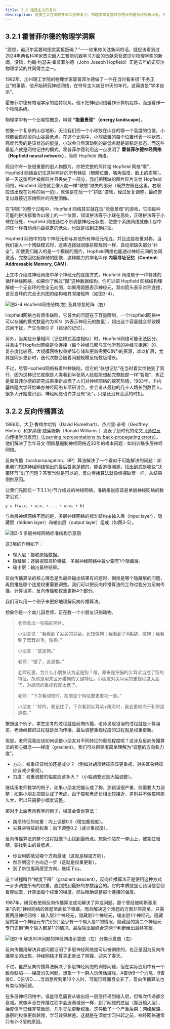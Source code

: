 ```yaml
---
title: 3.2 连接主义的复兴
description: 连接主义在沉寂多年后迎来复兴。物理学家霍普菲尔德从物理系统视角出发，提出了具备“联想记忆”能力的霍普菲尔德网络，重新点燃了学界对神经网络的热情。随后，反向传播算法的提出，革命性地解决了多层神经网络的训练难题，攻克了曾终结第一代神经网络的“异或问题”，为连接主义的崛起铺平了道路，尽管梯度消失等问题依然存在。
---
```


## 3.2.1 霍普菲尔德的物理学洞察

“震惊，诺贝尔奖要和图灵奖抢饭碗？”——如果你关注新闻的话，就应该看到过2024年两名科学家首次因人工智能机器学习方面的贡献荣获诺贝尔物理学奖的新闻，没错，约翰·约瑟夫·霍普菲尔德（John Joseph Hopfield）正是去年的诺贝尔物理学奖的共同得主之一。

1982年，加州理工学院的物理学家霍普菲尔德做了一件在当时看来很“不务正业”的事情，他开始研究神经网络，在符号主义如日中天的年代，这简直是“学术自杀”。

霍普菲尔德有物理学家的独特视角。他不把神经网络看作计算机程序，而是看作一个物理系统。

物理学中有一个比喻性概念，叫做 **“能量景观”（energy landscape）**。

想象一个复杂的山谷地形，无论我们把一个小球放在山谷的哪一个高度的位置，小球都会自然滚向山谷最低点。在这个比喻中，小球放置的每个位置代表一种状态，高度代表的是该状态的能量，小球会自然滚动到的最低点就是最稳定状态，而这些最低点就是网络记住的模式。霍普菲尔德利用这一点发明了 **霍普菲尔德神经网络（Hopfield neural network）**，简称 Hopfield 网络。

假设你有一张很重要的旧人物照片，你把完整的照片给 Hopfield 网络“看”，Hopfield 网络会记住这种照片的所有特征（眼睛位置、嘴角弧度、脸上的痣等）。某一天这张照片被撕碎并且丢失了一部分，我们把残缺的图片碎片交给 Hopfield 网络，Hopfield 网络就会像人脑一样“联想”缺失的部分（既然左眼在这里，右眼应该出现在对称的另一边），就像是在玩一个“拼图”游戏，经过反复调整，最终恢复出最接近原始照片的完整图像。

在“拼图”的整个过程中，Hopfield 网络其实就在玩“能量景观”的游戏，它把每种可能的拼法都看作山坡上的一个位置，错误拼法等于小球在高处，正确拼法等于小球在低处，Hopfield 网络通过不断调整神经元状态，使整个系统网络就像山谷中的球一样自动滑向最稳定的低处，也就是找到正确拼法。

Hopfield 网络中的每个神经元都与其他所有神经元相连，并且连接权重对称，当我们输入一个残缺模式时，这些连接就回像拼图规则一样，自动把缺失部分“补全”。即使我们输入的是一个模糊的图片，Hopfield网络也能通过神经元间的协同激活，完整回忆起存储的图像，这种能力的学名叫作 **内容寻址记忆（Content-Addressable Memory, CAM）**。

上文中介绍过神经网络中单个神经元的连接方式，Hopfield 网络属于一种特殊的循环神经网络，如果你了解过“图”这种数据结构，你可以把 Hopfield 网络结构理解成一个无自环的完全无向图，如果用圆圈表示神经元，双向箭头表示对称连接，该无自环的完全无向图的结构和其邻接矩阵（如图3-4）。

![图3-4 Hopfield网络结构(左) 及其邻接矩阵（右）](https://cdn.isboyjc.com/ai-evolution/1756137207508.png)

Hopfield网络也有很多缺陷，它最大的问题在于容量限制，一个Hopfield网络中可以存储的模式数量约为15N（N表示神经元的数量），超出这个容量就会导致模式间干扰，产生伪吸引子（错误的记忆）。

另外，当某些分量相同（记忆模式高度相似）时，Hopfield网络可能无法区分。并且由于Hopfield网络是全连接（每个神经元都与其他所有的神经元相连）的，复杂度比较高，大规模网络权重矩阵存储和更新需要O(N²)的资源，难以扩展，尤其是同步更新时，迭代次数会随着问题规模呈指数级增长。

不过，尽管Hopfield网络有着种种缺陷，但它的“联想记忆”在当时着实惊艳到了同行，因为这种记忆就像是人类看到半张熟人脸就能想起完整脸部一样“智能”，也正是霍普菲尔德的研究成果重新点燃了人们对神经网络的探究热情，1983年，卡内基梅隆大学开始举办神经网络专项研讨会，参会者从最初的几十人增长到数百人。很多人开始意识到，神经网络也许并没有“死”，只是还没有合适的时机。

## 3.2.2 反向传播算法

1986年，大卫·鲁梅尔哈特（David Rumelhart）、杰弗里·辛顿（Geoffrey Hinton）和罗纳德·威廉姆斯（Ronald Williams ）发表了划时代的论文[《通过反向传播学习表示》（Learning representations by back-propagating errors）](https://doi.org/10.1038%2F323533a0)。他们解决了当年马文·明斯基遏制神经网络近20年的根本问题：如何训练多层神经网络。

反向传播（backpropagation，BP）算法解决了一个看似不可能解决的问题：如果我们知道神经网络输出的最后答案是错的，能否追根溯源，找出到底是哪些“决策环节”出了问题？答案当然是可以的，反向传播算法就像侦探破案一样，从结果倒推原因。

让我们先回忆一下3.1.1小节介绍过的神经网络，准确来说应该是单层神经网络的数学公式：

```
y = f(w₁x₁ + w₂x₂ + ... + wₙxₙ + b)
```

与单层神经网络不同的是，多层神经网络的标准结构由输入层（input layer）、隐藏层（hidden layer）和输出层（output layer）组成（如图3-5）。

![图3-5 多层神经网络标准结构示意图](https://cdn.isboyjc.com/ai-evolution/1756137243518.png)

这3层的作用如下：

- 输入层：接收原始数据。
- 隐藏层：逐层提取高阶特征，多层神经网络中最少要有1个隐藏层。
- 输出层：输出最终结果。

反向传播算法的核心理念是当最终输出结果有问题时，倒推是哪个隐藏层的问题，再倒推是哪个连接权重需要调整。我们可以把反向传播算法的工作过程分为前向传播、计算误差、反向传播和权重更新4个部分。

我们可以用一个例子来更好地理解反向传播算法。

想象你是一个幼儿园老师，正在教一个小朋友识别动物。

> 老师拿出一张猫的照片。
> 
> 小朋友说：“我看到了尖尖的耳朵，比较像狗；我看到了4条腿，像狗；我看到了茸茸的毛，像狗。”
>
> 小朋友：“这是狗。”
>
> 老师：“错了，这是猫。”
>
> 老师反思，为什么小朋友认为这是狗？哦，原来是把猫的尖耳朵当成了狗的特征。胡须是用来区分猫狗的关键特征。小朋友对尖耳朵的重视程度太高了，对胡须的重视程度太低了。
>
> 老师：“下次看动物时，胡须这个特征要更重视一些。”
>
> 小朋友：“好的，我记住了，下次看到尖耳朵+胡须时，我会更倾向于判断这是猫。”

按照这个例子，学生思考的过程就是前向传播，老师发现错误的过程就是计算误差，老师纠错的过程就是反向传播，最后调整重视程度的过程就是权重更新。

但是，老师究竟应该如何调整小朋友对不同特征的重视程度呢？这涉及反向传播算法的核心概念——梯度（gradient）。我们可以把梯度简单理解为“调整的方向和力度”。

- 方向：权重应该增加还是减少？（例如对胡须特征应该更重视，对尖耳朵特征应该减少重视）。
- 力度：权重调整的幅度应该多大？（小幅调整还是大幅调整）。

继续用老师教学的例子，如果小朋友把猫认成了狗，那错误很严重，则需要大力调整；如果小朋友把猫认成了老虎，由于猫和老虎长相比较接近，差别并不像猫狗那么大，所以只需要小幅度调整。

那对于上面老师教学的例子，梯度会告诉算法：

- 胡须特征的权重：向上调整0.3（增加重视度）。
- 尖耳朵特征的权重：向下调整0.2（减少重视度）。

反向传播算法的整个过程就像下山找到最低点。想象你站在一座山上，被蒙住眼睛，要找到山的最低点。

- 你会用脚感受哪个方向最陡（这就是梯度方向）。
- 然后朝这个方向迈一步（这就是权重更新）。
- 到了新位置再感受方向，继续下山。

这个过程叫作“梯度下降”（gradient descent），反向传播算法正是使用这种方式一步步调整所有的权重，直到找到最好的参数组合的。它的本质就是让错误信息倒着穿回去，计算出每个权重的梯度，然后精确调整每个连接的强度。

1987年，研究者使用反向传播算法成功解决了异或问题，那个曾经被明斯基用来“杀死”神经网络的难题至此拉下帷幕。而且解决这个难题的方案非常简单，只需要两层神经网络：输入层2个神经元，隐藏层2个神经元，输出层1个神经元。隐藏层的第一个神经元专门识别“至少有一个输入是1”的情况，隐藏层的第二个神经元专门识别“两个输入都是1”的情况，最后输出层综合这两个判断给出最终答案。

![图3-6 解决XOR问题的神经网络示意图（左）分类示意图（右）](https://cdn.isboyjc.com/ai-evolution/1756137297027.png)

反向传播用解决异或问题证明了多层神经网络是可以被训练的，也正是因为反向传播算法的出现，神经网络才算真正走出了阴霾，迎来了春天。

不过，虽然反向传播算法解决了多层神经网络的训练问题，但在实际应用中有一个致命缺陷——梯度消失问题。想象一下一群人玩传话游戏，A告诉B一个消息，B告诉C，C告诉D……当消息传到第10个人时，可能已经面目全非了，反向传播算法也有类似的问题。

在多层神经网络中，误差信息需要从输出层一层层传递到输入层，但每次传递都会衰减。就像声音在传播过程中会逐渐减弱一样，到了网络的底层（靠近输入层），梯度信号已经非常微弱，几乎无法更新权重。这导致了一个严重后果：网络越深，底层的权重更新越慢，学习效果越差。这就是在深度学习兴起之前，神经网络通常只有2~3层的原因。